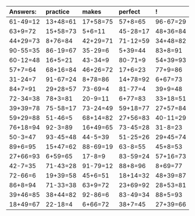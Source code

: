 | Answers: | practice | makes | perfect | ! |
| :--- | :--- | :--- | :--- | :--- |
| 61-49=12 | 13+48=61 | 17+58=75 | 57+8=65 | 96-67=29 | 
| 63+9=72 | 15+58=73 | 5+6=11 | 45-28=17 | 48+36=84 | 
| 44+29=73 | 8+76=84 | 42+29=71 | 71-12=59 | 34+48=82 | 
| 90-55=35 | 86-19=67 | 35-29=6 | 5+39=44 | 83+8=91 | 
| 60-12=48 | 16+5=21 | 43-34=9 | 80-71=9 | 54+39=93 | 
| 57+7=64 | 68+16=84 | 46+26=72 | 17+6=23 | 77+9=86 | 
| 31-24=7 | 91-67=24 | 8+78=86 | 14+78=92 | 6+67=73 | 
| 84+7=91 | 29+28=57 | 73-69=4 | 81-77=4 | 39+9=48 | 
| 72-34=38 | 78+3=81 | 20-9=11 | 6+77=83 | 33+18=51 | 
| 39+39=78 | 75-58=17 | 73-24=49 | 59+18=77 | 27+57=84 | 
| 59+29=88 | 51-46=5 | 68+14=82 | 27+56=83 | 40-11=29 | 
| 76+18=94 | 92-3=89 | 16+49=65 | 73-45=28 | 31-8=23 | 
| 50-3=47 | 93-45=48 | 44-5=39 | 51-25=26 | 29+45=74 | 
| 89+6=95 | 15+47=62 | 88-69=19 | 63-8=55 | 45+8=53 | 
| 27+66=93 | 6+59=65 | 17-8=9 | 83-59=24 | 57+16=73 | 
| 42-7=35 | 71-43=28 | 91-79=12 | 88+8=96 | 8+69=77 | 
| 72-66=6 | 19+39=58 | 45+6=51 | 18+14=32 | 48+39=87 | 
| 86+8=94 | 71-33=38 | 63+9=72 | 23+69=92 | 28+53=81 | 
| 39+46=85 | 38+44=82 | 92-86=6 | 83-49=34 | 88+5=93 | 
| 18+49=67 | 22-18=4 | 6+66=72 | 38+7=45 | 27+39=66 | 
